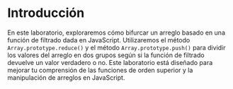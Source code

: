 # Introducción

En este laboratorio, exploraremos cómo bifurcar un arreglo basado en una función de filtrado dada en JavaScript. Utilizaremos el método `Array.prototype.reduce()` y el método `Array.prototype.push()` para dividir los valores del arreglo en dos grupos según si la función de filtrado devuelve un valor verdadero o no. Este laboratorio está diseñado para mejorar tu comprensión de las funciones de orden superior y la manipulación de arreglos en JavaScript.
